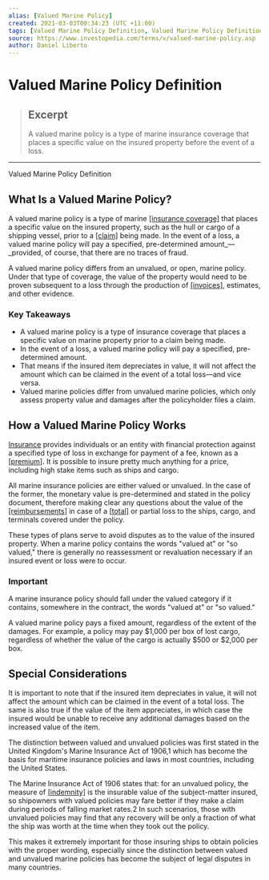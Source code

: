 ```yaml
---
alias: [Valued Marine Policy]
created: 2021-03-03T00:34:23 (UTC +11:00)
tags: [Valued Marine Policy Definition, Valued Marine Policy Definition]
source: https://www.investopedia.com/terms/v/valued-marine-policy.asp
author: Daniel Liberto
---
```


# Valued Marine Policy Definition

> ## Excerpt
> A valued marine policy is a type of marine insurance coverage that places a specific value on the insured property before the event of a loss.

---

Valued Marine Policy Definition
## What Is a Valued Marine Policy?

A valued marine policy is a type of marine [[insurance coverage]](https://www.investopedia.com/terms/i/insurance-coverage.asp) that places a specific value on the insured property, such as the hull or cargo of a shipping vessel, prior to a [[claim]](https://www.investopedia.com/terms/i/insurance_claim.asp) being made. In the event of a loss, a valued marine policy will pay a specified, pre-determined amount_—_provided, of course, that there are no traces of fraud.

A valued marine policy differs from an unvalued, or open, marine policy. Under that type of coverage, the value of the property would need to be proven subsequent to a loss through the production of [[invoices]](https://www.investopedia.com/terms/i/invoice.asp), estimates, and other evidence.

### Key Takeaways

-   A valued marine policy is a type of insurance coverage that places a specific value on marine property prior to a claim being made.
-   In the event of a loss, a valued marine policy will pay a specified, pre-determined amount.
-   That means if the insured item depreciates in value, it will not affect the amount which can be claimed in the event of a total loss—and vice versa.
-   Valued marine policies differ from unvalued marine policies, which only assess property value and damages after the policyholder files a claim.

## How a Valued Marine Policy Works

[Insurance](https://www.investopedia.com/terms/i/insurance.asp) provides individuals or an entity with financial protection against a specified type of loss in exchange for payment of a fee, known as a [[premium]](https://www.investopedia.com/terms/i/insurance-premium.asp). It is possible to insure pretty much anything for a price, including high stake items such as ships and cargo.

All marine insurance policies are either valued or unvalued. In the case of the former, the monetary value is pre-determined and stated in the policy document, therefore making clear any questions about the value of the [[reimbursements]](https://www.investopedia.com/terms/r/reimbursement.asp) in case of a [[total]](https://www.investopedia.com/terms/a/actual-total-loss.asp) or partial loss to the ships, cargo, and terminals covered under the policy. 

These types of plans serve to avoid disputes as to the value of the insured property. When a marine policy contains the words "valued at" or "so valued," there is generally no reassessment or revaluation necessary if an insured event or loss were to occur.

### Important

A marine insurance policy should fall under the valued category if it contains, somewhere in the contract, the words "valued at" or "so valued."

A valued marine policy pays a fixed amount, regardless of the extent of the damages. For example, a policy may pay $1,000 per box of lost cargo, regardless of whether the value of the cargo is actually $500 or $2,000 per box. 

## Special Considerations

It is important to note that if the insured item depreciates in value, it will not affect the amount which can be claimed in the event of a total loss. The same is also true if the value of the item appreciates, in which case the insured would be unable to receive any additional damages based on the increased value of the item.

The distinction between valued and unvalued policies was first stated in the United Kingdom's Marine Insurance Act of 1906,1 which has become the basis for maritime insurance policies and laws in most countries, including the United States. 

The Marine Insurance Act of 1906 states that: for an unvalued policy, the measure of [[indemnity]](https://www.investopedia.com/terms/i/indemnity.asp) is the insurable value of the subject-matter insured, so shipowners with valued policies may fare better if they make a claim during periods of falling market rates.2 In such scenarios, those with unvalued policies may find that any recovery will be only a fraction of what the ship was worth at the time when they took out the policy.

This makes it extremely important for those insuring ships to obtain policies with the proper wording, especially since the distinction between valued and unvalued marine policies has become the subject of legal disputes in many countries.
